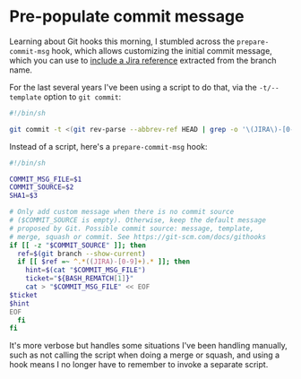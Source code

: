 # Pre-populate commit message

Learning about Git hooks this morning, I stumbled across the `prepare-commit-msg` hook, which allows customizing the initial commit message, which you can use to [include a Jira reference](https://mincong.io/2019/07/23/prepare-commit-message-using-git-hook/) extracted from the branch name.

For the last several years I've been using a script to do that, via the `-t/--template` option to `git commit`:

```sh
#!/bin/sh

git commit -t <(git rev-parse --abbrev-ref HEAD | grep -o '\(JIRA\)-[0-9]\+') $*
```

Instead of a script, here's a `prepare-commit-msg` hook:

```sh
#!/bin/sh

COMMIT_MSG_FILE=$1
COMMIT_SOURCE=$2
SHA1=$3

# Only add custom message when there is no commit source
# ($COMMIT_SOURCE is empty). Otherwise, keep the default message
# proposed by Git. Possible commit source: message, template,
# merge, squash or commit. See https://git-scm.com/docs/githooks
if [[ -z "$COMMIT_SOURCE" ]]; then
  ref=$(git branch --show-current)
  if [[ $ref =~ ^.*((JIRA)-[0-9]+).* ]]; then
    hint=$(cat "$COMMIT_MSG_FILE")
    ticket="${BASH_REMATCH[1]}"
    cat > "$COMMIT_MSG_FILE" << EOF
$ticket 
$hint
EOF
  fi
fi
```

It's more verbose but handles some situations I've been handling manually, such as not calling the script when doing a merge or squash, and using a hook means I no longer have to remember to invoke a separate script.
